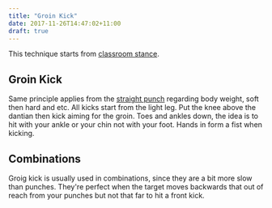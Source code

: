 ```yaml
---
title: "Groin Kick"
date: 2017-11-26T14:47:02+11:00
draft: true
---
```


This technique starts from [classroom stance](../../../stances/classroom).

## Groin Kick

Same principle applies from the [straight punch](../../arm/punch) regarding body weight, soft then hard and etc. All kicks start from the light leg. Put the knee above the dantian then kick aiming for the groin. Toes and ankles down, the idea is to hit with your ankle or your chin not with your foot. Hands in form a fist when kicking.

## Combinations

Groig kick is usually used in combinations, since they are a bit more slow than punches. They're perfect when the target moves backwards that out of reach from your punches but not that far to hit a front kick.
